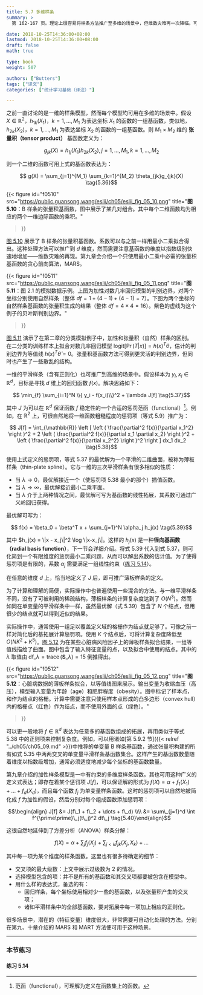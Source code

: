 ```yaml
---
title: 5.7 多维样条
summary: >
  第 162-167 页。理论上很容易将样条方法推广至多维的场景中，但维数灾难再一次降临。可以用正则化控制复杂度，另外也可以直接减少平滑样条中结点的密度。

date: 2018-10-25T14:36:00+08:00
lastmod: 2018-10-25T14:36:00+08:00
draft: false
math: true

type: book
weight: 507

authors: ["Butters"]
tags: ["译文"]
categories: ["统计学习基础（译注）"]

---
```


之前一直讨论的是一维的样条模型，然而每个模型均可用在多维的场景中。假设 $X\in\mathbb{R}^2$，$h_{1k}(X_1)$，$k=1,\dots,M_1$ 为表达坐标 $X_1$ 的函数的一组基函数，类似地，$h_{2k}(X_2)$，$k=1,\dots,M_1$ 为表达坐标 $X_2$ 的函数的一组基函数。则 $M_1\times M_2$ 维的 **张量积（tensor product）** 基函数定义为：

$$g_{jk}(X) = h_{1j}(X_1) h_{2k}(X_2),
j = 1,\dots,M_1, k = 1, \dots, M_2 \tag{5.35}$$

则一个二维的函数可用上式的基函数表达为：

$$ g(X) = \sum_{j=1}^{M_1} \sum_{k=1}^{M_2} \theta_{jk}g_{jk}(X) \tag{5.36}$$

{{< figure
  id="f0510"
  src="https://public.guansong.wang/eslii/ch05/eslii_fig_05_10.png"
  title="**图 5.10**：B 样条的张量积基函数，图中展示了某几对组合。其中每个二维函数均为相应的两个一维边际函数的乘积。"
>}}

[图 5.10](#figure-f0510) 展示了 B 样条的张量积基函数。系数可以与之前一样用最小二乘拟合得出。这种处理方法可以推广到 $d$ 维度，然而需要注意基函数的维度以指数级别快速地增加——维数灾难的再现。第九章会介绍一个只使用最小二乘中必需的张量积基函数的贪心前向算法，MARS。

{{< figure
  id="f0511"
  src="https://public.guansong.wang/eslii/ch05/eslii_fig_05_11.png"
  title="**图 5.11**：图 2.1 的模拟数据示例。上图为加性对数几率回归模型的判别边界，对两个坐标分别使用自然样条（整体 $df=1+(4-1)+(4-1)=7$）。下图为两个坐标的自然样条基函数的张量积生成的结果（整体 $df=4\times 4=16$）。紫色的虚线为这个例子的贝叶斯判别边界。"
>}}

[图 5.11](#figure-f0511) 演示了在第二章的分类模拟例子中，加性和张量积（自然）样条的区别。在二分类的训练样本上拟合对数几率回归模型 $\text{logit}[\operatorname{Pr}(T|x)]=h(x)^T\theta$，估计的判别边界为等值线 $h(x)^T\hat{\theta}=0$。张量积基函数方法可得到更灵活的判别边界，但同时也产生了一些散乱的结构。

一维的平滑样条（含有正则化）也可推广到高维的场景中。假设样本为 $y_i,x_i\in\mathbb{R}^d$，目标是寻找 $d$ 维上的回归函数 $f(x)$。解决思路如下：

$$ \min_{f} \sum_{i=1}^N \\{ y_i - f(x_i)\\}^2 + \lambda J[f] \tag{5.37}$$

其中 $J$ 为可以在 $\mathbb{R}^d$ 保证函数 $f$ 稳定性的一个合适的惩罚范函（functional）[^1]。例如，在 $\mathbb{R}^2$ 上，可很自然地将一维函数粗糙程度的惩罚项（等式 5.9）推广为：

$$ J[f] = \int_{\mathbb{R}} \left [
  \left ( \frac{\partial^2 f(x)}{\partial x_1^2} \right )^2 +
  2 \left ( \frac{\partial^2 f(x)}{\partial x_1 \partial x_2} \right )^2 +
  \left ( \frac{\partial^2 f(x)}{\partial x_2^2} \right )^2
\right ] dx_1 dx_2 \tag{5.38}$$

使用上式定义的惩罚项，等式 5.37 的最优解为一个平滑的二维曲面，被称为薄板样条（thin-plate spline）。它与一维的三次平滑样条有很多相似的性质：

* 当 $\lambda\rightarrow 0$，最优解接近一个（使惩罚项 5.38 最小的那个）插值函数。
* 当 $\lambda\rightarrow\infty$，最优解接近最小二乘平面。
* 当 $\lambda$ 介于上两种情况之间，最优解可写为基函数的线性拓展，其系数可通过广义岭回归获得。

最优解可写为：

$$ f(x) = \beta_0 + \beta^T x + \sum_{j=1}^N \alpha_j h_j(x) \tag{5.39}$$

其中 $h_j(x) = \\|x - x_j\\|^2 \log \\|x-x_j\\|。这样的 $h_j(x)$ 是一种**径向基函数（radial basis function）**，下一节会详细介绍。将式 5.39 代入到式 5.37，则可化简到一个有限维度的惩罚最小二乘问题，从而可以解出系数的估计值。为了使得惩罚项是有限的，系数 $\alpha_j$ 需要满足一组线性约束（[练习 5.14](#练习-514)）。

在任意的维度 $d$ 上，恰当地定义了 $J$ 后，即可推广薄板样条的定义。

为了计算和理解的简便，实际操作中也普遍使用一些混合的方法。与一维平滑样条不同，没有了可被利用的稀疏结构，薄板样条的计算复杂度达到了 $O(N^3)$。然而如同在单变量的平滑样条中一样，虽然最优解（式 5.39）包含了 $N$ 个结点，但用很少的结点就可以得到近似的结果。

实际操作中，通常使用一组足以覆盖定义域的格栅作为结点就足够了。可像之前一样对简化后的基拓展计算惩罚项。使用 $K$ 个结点后，可将计算复杂度降低至 $O(NK^2+K^3)$。[图 5.12](#figure-f0512) 为在某些心脏病风险因子上的薄板样条拟合结果，一组等值线描绘了曲面。图中包含了输入特征变量的点，以及拟合中使用的结点。其中的 $\lambda$ 取值由 $\text{df}\_\lambda=\operatorname{trace}(\mathbf{S}\_\lambda)=15$ 倒推得出。

{{< figure
  id="f0512"
  src="https://public.guansong.wang/eslii/ch05/eslii_fig_05_12.png"
  title="**图 5.12**：心脏病数据的薄板样条拟合，以等值线图来展示。输出变量为收缩血压（高压），模型输入变量为年龄（age）和肥胖程度（obesity）。图中标记了样本点，和作为结点的格栅。计算中需要注意只使用样本点形成的凸多边形（convex hull）内的格栅点（红色）作为结点，而不使用外面的点（绿色）。"
>}}

可以更一般地将 $f\in\mathbb{R}^d$ 表达为任意多的基函数组成的拓展，再用类似于等式 5.38 中的正则项来控制复杂度。例如，可以用诸如[第 5.9.2 节]({{< relref "../ch05/ch05_09.md" >}})中推荐的单变量 B 样条基函数，通过张量积构建的所有如式 5.35 中两两交叉的单变量平滑样条基函数集合。这样产生的基函数数量随着维度以指数级增加，通常必须适度地减少每个坐标的基函数数量。

第九章介绍的加性样条模型是一中有约束的多维度样条函数。其也可用这种广义的定义式表达；即存在着某个惩罚项 $J[f]$，可以保证解的形式为 $f(X)=\alpha+f_1(X_1)+\dots+f_d(X_d)$，而且每个函数 $f_j$ 为单变量样条函数。这时的惩罚项可以自然地被简化成 $f$ 为加性的假设，然后分别对每个组成函数添加惩罚项：

$$\begin{align} J[f] &=
  J(f\_1 + f\_2 + \dots + f\_d) \\\\ &=
  \sum\_{j=1}^d \int f^{\prime\prime}\_j(t\_j)^2 dt\_j
\tag{5.40}\end{align}$$

这很自然地延伸到了方差分析（ANOVA）样条分解：

$$ f(X) = \alpha +
  \sum_j f_j(X_j) + \sum_{j < k} f_{jk}(X_j, X_k) + \dots \tag{5.41}$$

其中每一项为某个维度的样条函数。这里也有很多待确定的细节：

* 交叉项的最大级数：上文中展示过级数为 2 的情况。
* 选择模型包含的项：并不是所有的基函数和其交叉项都要被包含在模型中。
* 用什么样的表达式，备选的有：
  * 回归样条，每个坐标使用相对少一些的基函数，以及张量积产生的交叉项；
  * 诸如平滑样条中的全部基函数，要对拓展中每一项加上相应的正则化。

很多场景中，潜在的（特征变量）维度很大，非常需要可自动化处理的方法。分别在第九、十章介绍的 MARS 和 MART 方法便可用于这种场景。

----------
### 本节练习

#### 练习 5.14

[^1]: 范函（functional），可理解为定义在函数集上的函数。